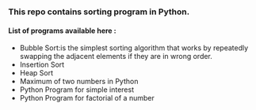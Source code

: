 ### This repo contains sorting program in Python.
#### List of programs available here :
 - Bubble Sort:is the simplest sorting algorithm that works by repeatedly swapping the adjacent elements if they are in wrong order.
 - Insertion Sort
 - Heap Sort
 - Maximum of two numbers in Python
 - Python Program for simple interest
 - Python Program for factorial of a number
 
